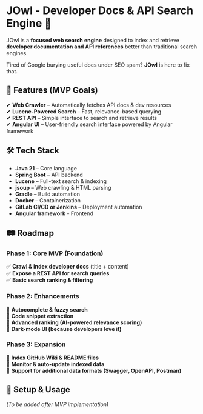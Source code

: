 # **JOwl - Developer Docs & API Search Engine** 🦉

JOwl is a **focused web search engine** designed to index and retrieve **developer documentation and API references** better than traditional search engines.

Tired of Google burying useful docs under SEO spam? **JOwl** is here to fix that.

## **🚀 Features (MVP Goals)**
✔ **Web Crawler** – Automatically fetches API docs & dev resources  
✔ **Lucene-Powered Search** – Fast, relevance-based querying  
✔ **REST API** – Simple interface to search and retrieve results  
✔ **Angular UI** – User-friendly search interface powered by Angular framework

## **🛠 Tech Stack**
- **Java 21** – Core language
- **Spring Boot** – API backend
- **Lucene** – Full-text search & indexing
- **jsoup** – Web crawling & HTML parsing
- **Gradle** – Build automation
- **Docker** – Containerization
- **GitLab CI/CD or Jenkins** – Deployment automation
- **Angular framework** - Frontend

## **🛤 Roadmap**
### **Phase 1: Core MVP (Foundation)**
✅ **Crawl & index developer docs** (title + content)  
✅ **Expose a REST API for search queries**  
✅ **Basic search ranking & filtering**

### **Phase 2: Enhancements**
🔹 **Autocomplete & fuzzy search**  
🔹 **Code snippet extraction**  
🔹 **Advanced ranking (AI-powered relevance scoring)**  
🔹 **Dark-mode UI (because developers love it)**

### **Phase 3: Expansion**
🚀 **Index GitHub Wiki & README files**  
🚀 **Monitor & auto-update indexed data**  
🚀 **Support for additional data formats (Swagger, OpenAPI, Postman)**

## **🔧 Setup & Usage**
*(To be added after MVP implementation)*

